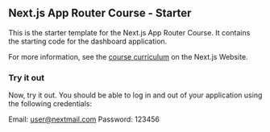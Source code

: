 ## Next.js App Router Course - Starter

This is the starter template for the Next.js App Router Course. It contains the starting code for the dashboard application.

For more information, see the [course curriculum](https://nextjs.org/learn) on the Next.js Website.

### Try it out
Now, try it out. You should be able to log in and out of your application using the following credentials:


Email: user@nextmail.com
Password: 123456
